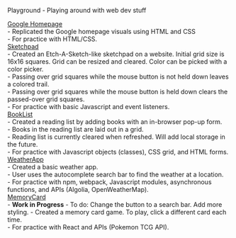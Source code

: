 Playground - Playing around with web dev stuff 

[Google Homepage](https://nomyummi.github.io/playground/google-homepage) <br />
    - Replicated the Google homepage visuals using HTML and CSS <br />
    - For practice with HTML/CSS. <br />
[Sketchpad](https://nomyummi.github.io/playground/sketchpad) <br />
    - Created an Etch-A-Sketch-like sketchpad on a website. Initial grid size is 16x16 squares. Grid can be resized and cleared. Color can be picked with a color picker. <br />
    - Passing over grid squares while the mouse button is not held down leaves a colored trail. <br />
    - Passing over grid squares while the mouse button is held down clears the passed-over grid squares. <br />
    - For practice with basic Javascript and event listeners. <br />
[BookList](https://nomyummi.github.io/playground/booklist) <br />
    - Created a reading list by adding books with an in-browser pop-up form. <br />
    - Books in the reading list are laid out in a grid. <br />
    - Reading list is currently cleared when refreshed. Will add local storage in the future. <br />
    - For practice with Javascript objects (classes), CSS grid, and HTML forms. <br />
[WeatherApp](https://nomyummi.github.io/playground/weather-app/dist/) <br />
    - Created a basic weather app. <br />
    - User uses the autocomplete search bar to find the weather at a location. <br />
    - For practice with npm, webpack, Javascript modules, asynchronous functions, and APIs (Algolia, OpenWeatherMap). <br />
[MemoryCard](https://nomyummi.github.io/playground/memory-card/build/) <br />
    - **Work in Progress** - To do: Change the button to a search bar. Add more styling.
    - Created a memory card game. To play, click a different card each time. <br />
    - For practice with React and APIs (Pokemon TCG API). <br />